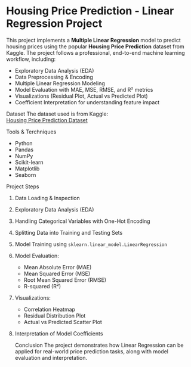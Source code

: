 # Housing Price Prediction - Linear Regression Project

This project implements a **Multiple Linear Regression** model to predict housing prices using the popular **Housing Price Prediction** dataset from Kaggle. 
The project follows a professional, end-to-end machine learning workflow, including:

- Exploratory Data Analysis (EDA)
- Data Preprocessing & Encoding
- Multiple Linear Regression Modeling
- Model Evaluation with MAE, MSE, RMSE, and R² metrics
- Visualizations (Residual Plot, Actual vs Predicted Plot)
- Coefficient Interpretation for understanding feature impact


Dataset
The dataset used is from Kaggle:  
[Housing Price Prediction Dataset]([https://www.kaggle.com/datasets/harishkumardatalab/housing-price-prediction](https://www.kaggle.com/datasets/harishkumardatalab/housing-price-prediction))


Tools & Terchniques

- Python
- Pandas
- NumPy
- Scikit-learn
- Matplotlib
- Seaborn


Project Steps
1. Data Loading & Inspection
2. Exploratory Data Analysis (EDA)
3. Handling Categorical Variables with One-Hot Encoding
4. Splitting Data into Training and Testing Sets
5. Model Training using `sklearn.linear_model.LinearRegression`
6. Model Evaluation:
   - Mean Absolute Error (MAE)
   - Mean Squared Error (MSE)
   - Root Mean Squared Error (RMSE)
   - R-squared (R²)
7. Visualizations:
   - Correlation Heatmap
   - Residual Distribution Plot
   - Actual vs Predicted Scatter Plot
8. Interpretation of Model Coefficients

   Conclusion
   The project demonstrates how Linear Regression can be applied for real-world price prediction tasks, along with model evaluation and interpretation.

